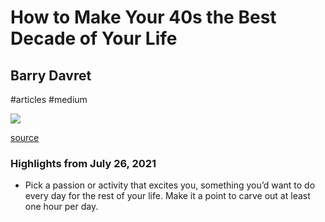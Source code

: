 # How to Make Your 40s the Best Decade of Your Life

## Barry Davret

#articles
#medium

![](https://readwise-assets.s3.amazonaws.com/static/images/article1.be68295a7e40.png)

[source](https://medium.com/p/b6212a17ace1)

### Highlights from July 26, 2021

- Pick a passion or activity that excites you, something you’d want to do every day for the rest of your life. Make it a point to carve out at least one hour per day.
